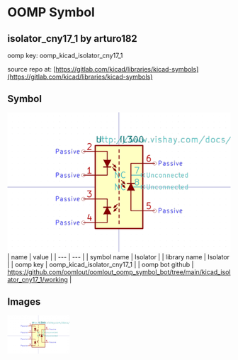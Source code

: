 # OOMP Symbol  
## isolator_cny17_1  by arturo182  
  
oomp key: oomp_kicad_isolator_cny17_1  
  
source repo at: [https://gitlab.com/kicad/libraries/kicad-symbols](https://gitlab.com/kicad/libraries/kicad-symbols)  
## Symbol  
  
[![working.png](working_600.png)](working.png)  
| name | value | 
| --- | --- | 
| symbol name | Isolator | 
| library name | Isolator | 
| oomp key | oomp_kicad_isolator_cny17_1 | 
| oomp bot github | https://github.com/oomlout/oomlout_oomp_symbol_bot/tree/main/kicad_isolator_cny17_1/working | 
## Images  
  
[![working.png](working_140.png)](working.png)  
